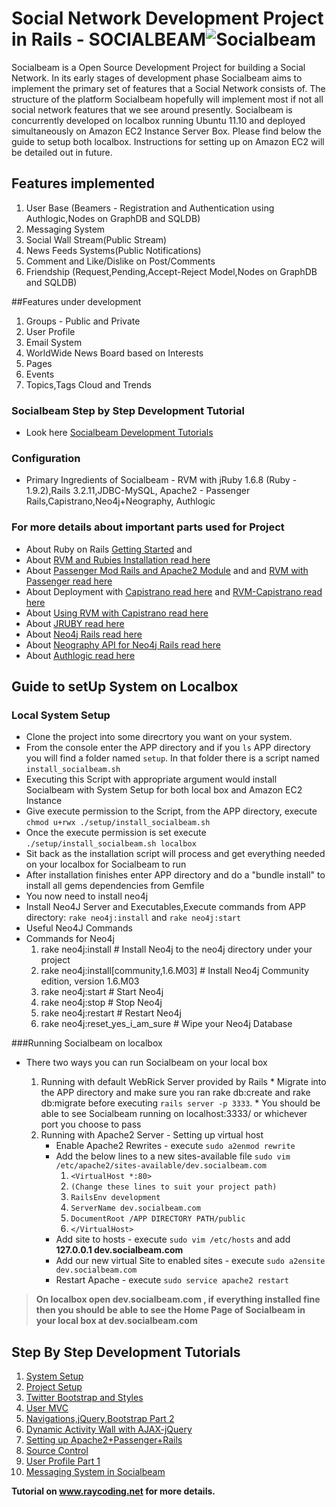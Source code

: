 # Social Network Development Project in Rails - SOCIALBEAM![Socialbeam](https://s3.amazonaws.com/socialbeam-repo/images/sb_large.png "Socialbeam")
Socialbeam is a Open Source Development Project for building a Social Network. In its early stages of development phase Socialbeam aims to implement
the primary set of features that a Social Network consists of. The structure of the platform Socialbeam hopefully will implement most if not all social network features that we see around presently. 
Socialbeam is concurrently developed on localbox running Ubuntu 11.10 and deployed simultaneously on Amazon EC2 Instance Server Box. Please find below the guide to setup 
both localbox. Instructions for setting up on Amazon EC2 will be detailed out in future.

## Features implemented
1. User Base (Beamers - Registration and Authentication using Authlogic,Nodes on GraphDB and SQLDB)
2. Messaging System
3. Social Wall Stream(Public Stream)
4. News Feeds Systems(Public Notifications)
5. Comment and Like/Dislike on Post/Comments
6. Friendship (Request,Pending,Accept-Reject Model,Nodes on GraphDB and SQLDB) 

##Features under development
1. Groups - Public and Private
2. User Profile
3. Email System
4. WorldWide News Board based on Interests
5. Pages
6. Events
7. Topics,Tags Cloud and Trends
 
### Socialbeam Step by Step Development Tutorial 
* Look here [Socialbeam Development Tutorials](http://raycoding.net/category/ruby-on-rails/socialbeam-development-tutorial/)

### Configuration
* Primary Ingredients of Socialbeam -  RVM with jRuby 1.6.8 (Ruby - 1.9.2),Rails 3.2.11,JDBC-MySQL, Apache2 - Passenger Rails,Capistrano,Neo4j+Neography, Authlogic

### For more details about important parts used for Project
* About Ruby on Rails [Getting Started](http://guides.rubyonrails.org/getting_started.html) and 
* About [RVM and Rubies Installation read here](https://rvm.io/rvm/install/) 
* About [Passenger Mod Rails and Apache2 Module](http://www.modrails.com/documentation/Users%20guide%20Apache.html) and and [RVM with Passenger read here](https://rvm.io/integration/passenger/)
* About Deployment with [Capistrano read here](https://github.com/capistrano/capistrano/wiki) and [RVM-Capistrano read here](https://github.com/wayneeseguin/rvm-capistrano)
* About [Using RVM with Capistrano read here](https://rvm.io/integration/capistrano/)
* About [JRUBY read here](https://github.com/jruby/jruby)
* About [Neo4j Rails read here](https://github.com/andreasronge/neo4j)
* About [Neography API for Neo4j Rails read here](https://github.com/maxdemarzi/neography)
* About [Authlogic read here](https://github.com/binarylogic/authlogic)


## Guide to setUp System on Localbox

### Local System Setup
* Clone the project into some direcrtory you want on your system.
* From the console enter the APP directory and if you `ls` APP directory you will find a folder named `setup`. In that folder there is a script named `install_socialbeam.sh`
* Executing this Script with appropriate argument would install Socialbeam with System Setup for both local box and Amazon EC2 Instance
* Give execute permission to the Script, from the APP directory, execute `chmod u+rwx ./setup/install_socialbeam.sh`
* Once the execute permission is set execute `./setup/install_socialbeam.sh localbox`
* Sit back as the installation script will process and get everything needed on your localbox for Socialbeam to run
* After installation finishes enter APP directory and do a "bundle install" to install all gems dependencies from Gemfile
* You now need to install neo4j
* Install Neo4J Server and Executables,Execute commands from APP directory: `rake neo4j:install` and `rake neo4j:start`
* Useful Neo4J Commands
* Commands for Neo4j
  1. rake neo4j:install # Install Neo4j to the neo4j directory under your project
  2. rake neo4j:install[community,1.6.M03] # Install Neo4j Community edition, version 1.6.M03
  3. rake neo4j:start # Start Neo4j
  4. rake neo4j:stop  # Stop Neo4j
  5. rake neo4j:restart # Restart Neo4j
  6. rake neo4j:reset_yes_i_am_sure # Wipe your Neo4j Database

###Running Socialbeam on localbox 
* There two ways you can run Socialbeam on your local box

  1. Running with default WebRick Server provided by Rails
          * Migrate into the APP directory and make sure you ran rake db:create and rake db:migrate before executing `rails server -p 3333`.
          * You should be able to see Socialbeam running on localhost:3333/ or whichever port you choose to pass
  2. Running with Apache2 Server - Setting up virtual host
	  * Enable Apache2 Rewrites - execute `sudo a2enmod rewrite`
	  * Add the below lines to a new sites-available file `sudo vim /etc/apache2/sites-available/dev.socialbeam.com`
		1. `<VirtualHost *:80>`
		2. `(Change these lines to suit your project path)`
		3. `RailsEnv development`
		4. `ServerName dev.socialbeam.com`
		5. `DocumentRoot /APP DIRECTORY PATH/public`
		6. `</VirtualHost>`
	  * Add site to hosts - execute `sudo vim /etc/hosts` and add **127.0.0.1   dev.socialbeam.com**
	  * Add our new virtual Site to enabled sites - execute `sudo a2ensite dev.socialbeam.com`
	  * Restart Apache - execute `sudo service apache2 restart`

> **On localbox open dev.socialbeam.com , if everything installed fine then you should be able to see the Home Page of Socialbeam in your local box at dev.socialbeam.com**
      

## Step By Step Development Tutorials
1. [System Setup](http://raycoding.net/2012/10/17/creating-social-network-on-ruby-on-rails-day-1/)
2. [Project Setup](http://raycoding.net/2012/10/26/creating-social-network-on-ruby-on-rails-day-2/)
3. [Twitter Bootstrap and Styles](http://raycoding.net/2012/10/26/creating-social-network-on-ruby-on-rails-day-3-adding-navigations-and-stylesheets/)
4. [User MVC](http://raycoding.net/2012/10/29/creating-social-network-on-ruby-on-rails-day-4-socialbeams-user-mvc/)
5. [Navigations,jQuery,Bootstrap Part 2](http://raycoding.net/2012/10/30/creating-social-network-on-ruby-on-rails-day-5-navigationstwitter-bootstrap-stylesjquery-part-2/)
6. [Dynamic Activity Wall with AJAX-jQuery](http://raycoding.net/2012/11/01/creating-social-network-on-ruby-on-rails-day-6-dynamic-facebook-like-wall-with-rails-ajax-jquery/)
7. [Setting up Apache2+Passenger+Rails](http://raycoding.net/2012/12/22/creating-social-network-on-ruby-on-rails-day-7-setting-up-rails-apache-with-passenger/)
8. [Source Control](http://raycoding.net/2012/12/22/creating-social-network-on-ruby-on-rails-day-8-source-control-on-git/)
9. [User Profile Part 1](http://raycoding.net/2012/12/28/creating-social-network-on-ruby-on-rails-day-9-creating-user-profile-part-1/)
10. [Messaging System in Socialbeam](http://raycoding.net/2013/01/05/creating-social-network-on-ruby-on-rails-day-10-creating-messaging-system-init/)

**Tutorial on www.raycoding.net for more details.**